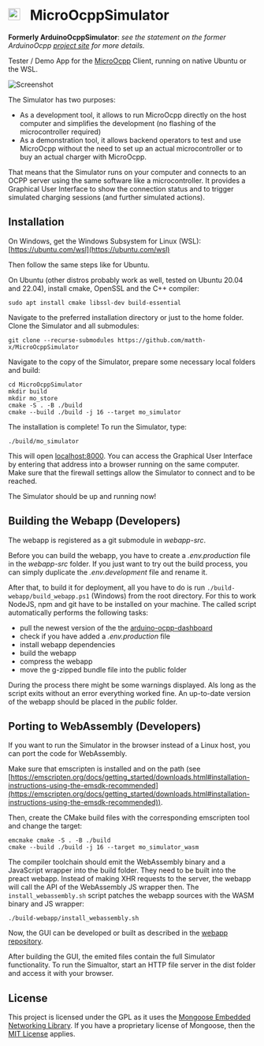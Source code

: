 # <img src="https://user-images.githubusercontent.com/63792403/133922028-fefc8abb-fde9-460b-826f-09a458502d17.png" alt="Icon" height="24"> &nbsp; MicroOcppSimulator

**Formerly ArduinoOcppSimulator**: *see the statement on the former ArduinoOcpp [project site](https://github.com/matth-x/MicroOcpp) for more details.*

Tester / Demo App for the [MicroOcpp](https://github.com/matth-x/MicroOcpp) Client, running on native Ubuntu or the WSL.

![Screenshot](https://github.com/agruenb/arduino-ocpp-dashboard/blob/master/docs/img/status_page.png)

The Simulator has two purposes:
- As a development tool, it allows to run MicroOcpp directly on the host computer and simplifies the development (no flashing of the microcontroller required)
- As a demonstration tool, it allows backend operators to test and use MicroOcpp without the need to set up an actual microcontroller or to buy an actual charger with MicroOcpp.

That means that the Simulator runs on your computer and connects to an OCPP server using the same software like a microcontroller. It provides a Graphical User Interface to show the connection status and to trigger simulated charging sessions (and further simulated actions).

## Installation

On Windows, get the Windows Subsystem for Linux (WSL): [https://ubuntu.com/wsl](https://ubuntu.com/wsl)

Then follow the same steps like for Ubuntu.

On Ubuntu (other distros probably work as well, tested on Ubuntu 20.04 and 22.04), install cmake, OpenSSL and the C++ compiler:

```shell
sudo apt install cmake libssl-dev build-essential
```

Navigate to the preferred installation directory or just to the home folder. Clone the Simulator and all submodules:

```shell
git clone --recurse-submodules https://github.com/matth-x/MicroOcppSimulator
```

Navigate to the copy of the Simulator, prepare some necessary local folders and build:

```shell
cd MicroOcppSimulator
mkdir build
mkdir mo_store
cmake -S . -B ./build
cmake --build ./build -j 16 --target mo_simulator
```

The installation is complete! To run the Simulator, type:

```shell
./build/mo_simulator
```

This will open [localhost:8000](http://localhost:8000). You can access the Graphical User Interface by entering that address into a browser running on the same computer. Make sure that the firewall settings allow the Simulator to connect and to be reached.

The Simulator should be up and running now!

## Building the Webapp (Developers)

The webapp is registered as a git submodule in *webapp-src*.

Before you can build the webapp, you have to create a *.env.production* file in the *webapp-src* folder. If you just want to try out the build process, you can simply duplicate the *.env.development* file and rename it.

After that, to build it for deployment, all you have to do is run `./build-webapp/build_webapp.ps1` (Windows) from the root directory.
For this to work NodeJS, npm and git have to be installed on your machine. The called script automatically performs the following tasks: 

 - pull the newest version of the the [arduino-ocpp-dashboard](https://github.com/agruenb/arduino-ocpp-dashboard)
 - check if you have added a *.env.production* file
 - install webapp dependencies
 - build the webapp
 - compress the webapp
 - move the g-zipped bundle file into the public folder

During the process there might be some warnings displayed. Als long as the script exits without an error everything worked fine. An up-to-date version of the webapp should be placed in the *public* folder.

## Porting to WebAssembly (Developers)

If you want to run the Simulator in the browser instead of a Linux host, you can port the code for WebAssembly.

Make sure that emscripten is installed and on the path (see [https://emscripten.org/docs/getting_started/downloads.html#installation-instructions-using-the-emsdk-recommended](https://emscripten.org/docs/getting_started/downloads.html#installation-instructions-using-the-emsdk-recommended)).

Then, create the CMake build files with the corresponding emscripten tool and change the target:

```shell
emcmake cmake -S . -B ./build
cmake --build ./build -j 16 --target mo_simulator_wasm
```

The compiler toolchain should emit the WebAssembly binary and a JavaScript wrapper into the build folder. They need to be built into the preact webapp. Instead of making XHR requests to the server, the webapp will call the API of the WebAssembly JS wrapper then. The `install_webassembly.sh` script patches the webapp sources with the WASM binary and JS wrapper:

```shell
./build-webapp/install_webassembly.sh
```

Now, the GUI can be developed or built as described in the [webapp repository](https://github.com/agruenb/arduino-ocpp-dashboard).

After building the GUI, the emited files contain the full Simulator functionality. To run the Simualtor, start an HTTP file server in the dist folder and access it with your browser.

## License

This project is licensed under the GPL as it uses the [Mongoose Embedded Networking Library](https://github.com/cesanta/mongoose). If you have a proprietary license of Mongoose, then the [MIT License](https://github.com/matth-x/MicroOcpp/blob/master/LICENSE) applies.
